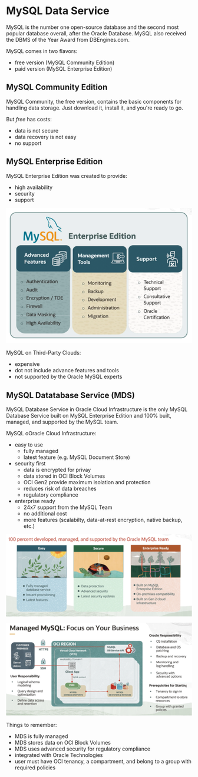 # MySQL Data Service

MySQL is the number one open-source database and the second most popular database overall, after the Oracle Database. MySQL also received the DBMS of the Year Award from DBEngines.com.

MySQL comes in two flavors:
- free version (MySQL Community Edition)
- paid version (MySQL Enterprise Edition)

## MySQL Community Edition

MySQL Community, the free version, contains the basic components for handling data storage. Just download it, install it, and you're ready to go. 

But *free* has costs:
- data is not  secure
- data recovery is not easy
- no support

## MySQL Enterprise Edition

MySQL Enterprise Edition was created to provide:
- high availability
- security
- support

![MySQL Enterprise Edition](../images/mysql_enterprise.png)

MySQL on Third-Party Clouds:
- expensive
- dot not include advance features and tools
- not supported by the Oracle MySQL experts

## MySQL Datatabase Service (MDS)

MySQL Database Service in Oracle Cloud Infrastructure is the only MySQL Database Service built on MySQL Enterprise Edition and 100% built, managed, and supported by the MySQL team.

MySQL oOracle Cloud Infrastructure:
- easy to use
    - fully managed
    - latest feature (e.g. MySQL Document Store)
- security first
    - data is encrypted for privay
    - data stored in OCI Block Volumes
    - OCI Gen2 provide maximum isolation and protection
    - reduces risk of data breaches
    - regulatory compliance
- enterprise ready
    - 24x7 support from the MySQL Team
    - no additional cost
    - more features (scalabilty, data-at-rest encryption, native backup, etc.)

![MySQL Datatabase Service](../images/mysql_database_service.png)

![Managed MySQL](../images/managed_mysql.png)

Things to remember:
- MDS is fully managed
- MDS stores data on OCI Block Volumes
- MDS uses advanced security for regulatory compliance
- integrated with Oracle Technologies
- user must have OCI tenancy, a compartment, and belong to a group with required policies

